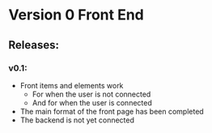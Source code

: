 # Version 0 Front End

## Releases:

### v0.1:
- Front items and elements work
    - For when the user is not connected
    - And for when the user is connected
- The main format of the front page has been completed
- The backend is not yet connected
